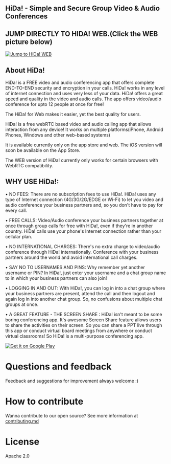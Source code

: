 ## HiDa! - Simple and Secure Group Video & Audio Conferences


## JUMP DIRECTLY TO HIDA! WEB.(Click the WEB picture below)

<a href='http://siddevelop.github.io/HiDa/samples/webrtc/#join'><img alt='Jump to HiDa! WEB' src='https://n6-img-fp.akamaized.net/free-icon/internet-world_318-30029.jpg?size=338c&ext=jpg'/></a>





## About HiDa!

HiDa! is a FREE video and audio conferencing app that offers complete END-TO-END security and encryption in your calls. HiDa! works in any level of internet connection and uses very less of your data. HiDa! offers a great speed and quality in the video and audio calls.
The app offers video/audio conference for upto 12 people at once for free!

The HiDa! for Web makes it easier, yet the best quality for users.

HiDa! is a free webRTC based video and audio calling app that allows interaction from any device! It works on multiple platforms(iPhone, Android Phones, Windows and other web-based systems)

It is available currently only on the app store and web. The iOS version will soon be available on the App Store.

The WEB version of HiDa! currently only works for certain browsers with WebRTC compatibility.


## WHY USE HiDa!:
• NO FEES: There are no subscription fees to use HiDa!. HiDa! uses any type of Internet connection (4G/3G/2G/EDGE or Wi-Fi) to let you video and audio conference your business partners and, so you don't have to pay for every call.

• FREE CALLS: Video/Audio conference your business partners together at once through group calls for free with HiDa!, even if they're in another country. HiDa! calls use your phone's Internet connection rather than your cellular plan.

• NO INTERNATIONAL CHARGES: There's no extra charge to video/audio conference through HiDa! internationally. Conference with your business partners around the world and avoid international call charges.

• SAY NO TO USERNAMES AND PINS: Why remember yet another username or PIN? In HiDa!, just enter your username and a chat group name to in which your business partners can also join!

• LOGGING IN AND OUT: With HiDa!, you can log in into a chat group where your business partners are present, attend the call and then logout and again log in into another chat group. So, no confusions about multiple chat groups at once.

•	A GREAT FEATURE - THE SCREEN SHARE : HiDa! isn't meant to be some boring conferencing app. It's awesome Screen Share feature allows users to share the activities on their screen. So you can share a PPT live through this app or conduct virtual board meetings from anywhere or conduct virtual classrooms! So HiDa! is a multi-purpose conferencing app.

<a href='https://play.google.com/store/apps/details?id=com.cs.bugdroid.hida&pcampaignid=MKT-Other-global-all-co-prtnr-py-PartBadge-Mar2515-1'><img alt='Get it on Google Play' src='https://play.google.com/intl/en_us/badges/images/generic/en_badge_web_generic.png'/></a>




# Questions and feedback

Feedback and suggestions for improvement always welcome :)

# How to contribute
Wanna contribute to our open source? See more information at [contributing.md](https://github.com/SidDevelop/hida-javascript-web/blob/gh-pages/.github/CONTRIBUTING.md)

# License
Apache 2.0
